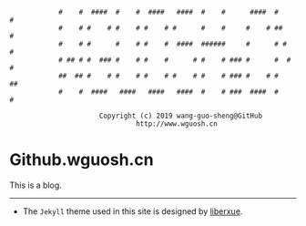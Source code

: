 
    			#    #  ####  #    #  ####   ####  #    #      ####  #    # 
                #    # #    # #    # #    # #      #    #     #    # ##   # 
                #    # #      #    # #    #  ####  ######     #      # #  # 
                # ## # #  ### #    # #    #      # #    # ### #      #  # # 
                ##  ## #    # #    # #    # #    # #    # ### #    # #   ## 
                #    #  ####   ####   ####   ####  #    # ###  ####  #    # 
    
                          Copyright (c) 2019 wang-guo-sheng@GitHub
                                   http://www.wguosh.cn

# Github.wguosh.cn

This is a blog.

----

* The `Jekyll` theme used in this site is designed by [liberxue](liberxue.github.io).

